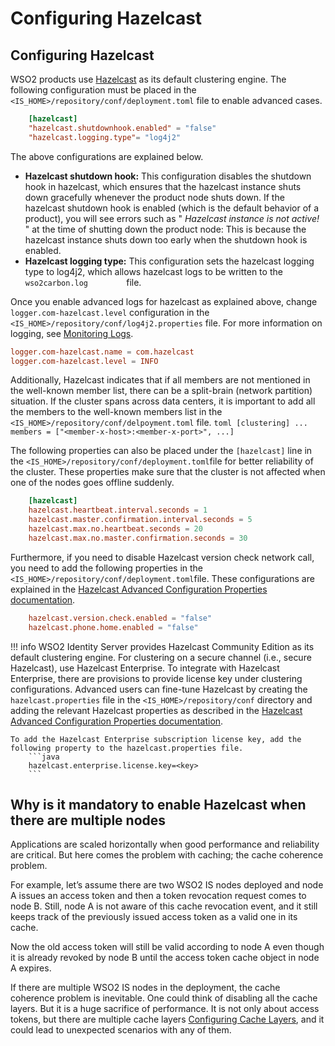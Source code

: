 # Configuring Hazelcast

## Configuring Hazelcast

WSO2 products use [Hazelcast](../../administer/clustering-overview) as
its default clustering engine. The following configuration must be
placed in the ` <IS_HOME>/repository/conf/deployment.toml ` file to
enable advanced cases.

```toml
    [hazelcast]
    "hazelcast.shutdownhook.enabled" = "false"
    "hazelcast.logging.type"= "log4j2"
```

The above configurations are explained below.

-   **Hazelcast shutdown hook:** This configuration disables the
    shutdown hook in hazelcast, which ensures that the hazelcast
    instance shuts down gracefully whenever the product node shuts down.
    If the hazelcast shutdown hook is enabled (which is the default
    behavior of a product), you will see errors such as "
    *Hazelcast instance is not active!* " at the time of shutting down
    the product node: This is because the hazelcast instance shuts down
    too early when the shutdown hook is enabled.
-   **Hazelcast logging type:** This configuration sets the hazelcast
    logging type to log4j2, which allows hazelcast logs to be written to
    the `          wso2carbon.log         ` file.

Once you enable advanced logs for hazelcast as explained above, change
`logger.com-hazelcast.level` configuration in the `
<IS_HOME>/repository/conf/log4j2.properties ` file. For more information
on logging, see [Monitoring Logs](../../setup/monitoring-logs).

```toml
logger.com-hazelcast.name = com.hazelcast
logger.com-hazelcast.level = INFO
```

Additionally, Hazelcast indicates that if all members are not mentioned
in the well-known member list, there can be a split-brain (network
partition) situation. If the cluster spans across data centers, it is
important to add all the members to the well-known members list in the `
<IS_HOME>/repository/conf/delpoyment.toml ` file.
     ```toml
     [clustering]
     ...
     members = ["<member-x-host>:<member-x-port>", ...]
     ```

The following properties can also be placed under the `[hazelcast]` line in the
` <IS_HOME>/repository/conf/deployment.toml `file for better reliability of the cluster. These properties make sure that
the cluster is not affected when one of the nodes goes offline suddenly.

```toml
    [hazelcast]
    hazelcast.heartbeat.interval.seconds = 1
    hazelcast.master.confirmation.interval.seconds = 5
    hazelcast.max.no.heartbeat.seconds = 20
    hazelcast.max.no.master.confirmation.seconds = 30
```

Furthermore, if you need to disable Hazelcast version check network call, you need to add the following properties in the
` <IS_HOME>/repository/conf/deployment.toml `file. These configurations are explained in the [Hazelcast Advanced Configuration Properties documentation](https://docs.hazelcast.org/docs/3.0/manual/html/ch12s06.html).

```toml
    hazelcast.version.check.enabled = "false"
    hazelcast.phone.home.enabled = "false"
```
     
!!! info 
    WSO2 Identity Server provides Hazelcast Community Edition as
    its default clustering engine. For clustering on a secure channel (i.e.,
    secure Hazelcast), use Hazelcast Enterprise. To integrate with Hazelcast
    Enterprise, there are provisions to provide license key under clustering
    configurations. Advanced users can fine-tune Hazelcast by creating the
    `hazelcast.properties` file in the `<IS_HOME>/repository/conf` directory
    and adding the relevant Hazelcast properties as described in the
    [Hazelcast Advanced Configuration Properties documentation](https://docs.hazelcast.org/docs/3.0/manual/html/ch12s06.html).
        
    To add the Hazelcast Enterprise subscription license key, add the following property to the hazelcast.properties file.
        ```java
        hazelcast.enterprise.license.key=<key>
        ```

## Why is it mandatory to enable Hazelcast when there are multiple nodes

Applications are scaled horizontally when good performance and reliability are critical. But here comes the problem 
with caching; the cache coherence problem.

For example, let’s assume there are two WSO2 IS nodes deployed and node A issues an access token and then a token 
revocation request comes to node B. Still, node A is not aware of this cache revocation event, and it still keeps track 
of the previously issued access token as a valid one in its cache.

Now the old access token will still be valid according to node A even though it is already revoked by node B until the 
access token cache object in node A expires.

If there are multiple WSO2 IS nodes in the deployment, the cache coherence problem is inevitable. One could think of 
disabling all the cache layers. But it is a huge sacrifice of performance. It is not only about access tokens, but there 
are multiple cache layers [Configuring Cache Layers](../../setup/configuring-cache-layers/), and it could lead to unexpected scenarios with any of them.